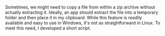 Sometimes, we might need to copy a file from within a zip archive without actually extracting it. Ideally, an app should extract the file into a temporary folder and then place it in my clipboard. While this feature is readily available and easy to use in Windows, it's not as straightforward in Linux. To meet this need, I developed a short script.
